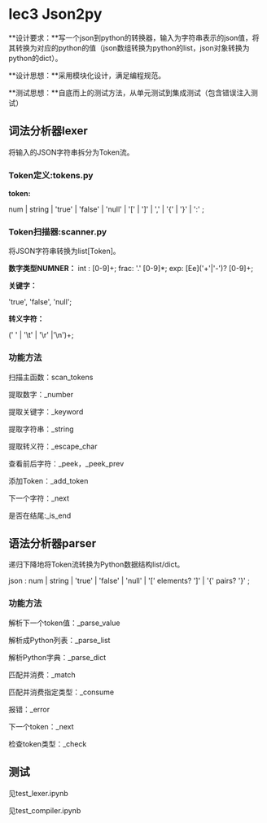 # lec3 Json2py

**设计要求：**写一个json到python的转换器，输入为字符串表示的json值，将其转换为对应的python的值（json数组转换为python的list，json对象转换为python的dict）。

**设计思想：**采用模块化设计，满足编程规范。

**测试思想：**自底而上的测试方法，从单元测试到集成测试（包含错误注入测试）

## 词法分析器lexer

将输入的JSON字符串拆分为Token流。

### Token定义:tokens.py

**token:**

 num | string | 'true' | 'false' | 'null'
     | '[' | ']' | ',' | '{' | '}' | ':'
     ;

### Token扫描器:scanner.py

将JSON字符串转换为list[Token]。

**数字类型NUMNER：**
int : [0-9]+;
frac: '.' [0-9]*;
exp: \[Ee]('+'|'-')? [0-9]+;

**关键字：**

'true', 'false', 'null';

**转义字符：**

 (' ' | '\t' | '\r' |'\n')+;

### 功能方法

扫描主函数：scan_tokens

提取数字：_number

提取关键字：_keyword

提取字符串：_string

提取转义符：_escape_char

查看前后字符：_peek，\_peek_prev

添加Token：_add_token

下一个字符：_next

是否在结尾:_is_end

## 语法分析器parser

递归下降地将Token流转换为Python数据结构list/dict。

json : num
     | string
     | 'true' | 'false' | 'null'
     | '[' elements? ']'
     | '{' pairs? '}'
     ;

###  功能方法

解析下一个token值：_parse_value

解析成Python列表：_parse_list

解析Python字典：_parse_dict

匹配并消费：_match

匹配并消费指定类型：_consume

报错：_error

下一个token：_next

检查token类型：_check


## 测试

见test_lexer.ipynb

见test_compiler.ipynb
